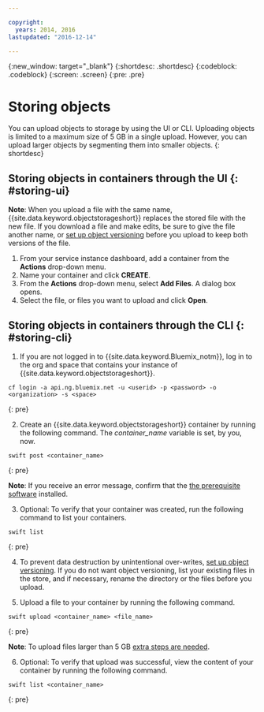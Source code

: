 ```yaml
---

copyright:
  years: 2014, 2016
lastupdated: "2016-12-14"

---
```

{:new_window: target="_blank"}
{:shortdesc: .shortdesc}
{:codeblock: .codeblock}
{:screen: .screen}
{:pre: .pre}

# Storing objects

You can upload objects to storage by using the UI or CLI. Uploading objects is limited to a maximum size of 5 GB in a single upload. However, you can upload larger objects by segmenting them into smaller objects.
{: shortdesc}


## Storing objects in containers through the UI {: #storing-ui}

**Note**: When you upload a file with the same name, {{site.data.keyword.objectstorageshort}} replaces the stored file with the new file. If you download a file and make edits, be sure to give the file another name, or [set up object versioning](/docs/services/ObjectStorage/os_versioning.html) before you upload to keep both versions of the file.


1. From your service instance dashboard, add a container from the **Actions** drop-down menu.
2. Name your container and click **CREATE**.
3. From the **Actions** drop-down menu, select **Add Files**. A dialog box opens.
4. Select the file, or files you want to upload and click **Open**.



## Storing objects in containers through the CLI {: #storing-cli}

1. If you are not logged in to {{site.data.keyword.Bluemix_notm}}, log in to the org and space that contains your instance of {{site.data.keyword.objectstorageshort}}.

  ```
  cf login -a api.ng.bluemix.net -u <userid> -p <password> -o <organization> -s <space>
  ```
  {: pre}

2. Create an {{site.data.keyword.objectstorageshort}} container by running the following command. The *container_name* variable is set, by you, now.

  ```
  swift post <container_name>
  ```
  {: pre}

**Note**: If you receive an error message, confirm that the [the prerequisite software](/docs/services/ObjectStorage/os_configuring.html#install-swift-client) installed.

3. Optional: To verify that your container was created, run the following command to list your containers.

  ```
  swift list
  ```
  {: pre}

4. To prevent data destruction by unintentional over-writes, [set up object versioning](/docs/services/ObjectStorage/os_versioning.html). If you do not want object versioning, list your existing files in the store, and if necessary, rename the directory or the files before you upload.

5. Upload a file to your container by running the following command.

  ```
  swift upload <container_name> <file_name>
  ```
  {: pre}

  **Note**: To upload files larger than 5 GB [extra steps are needed](/docs/services/ObjectStorage/os_large_files.html).

6. Optional: To verify that upload was successful, view the content of your container by running the following command.

  ```
  swift list <container_name>
  ```
  {: pre}
